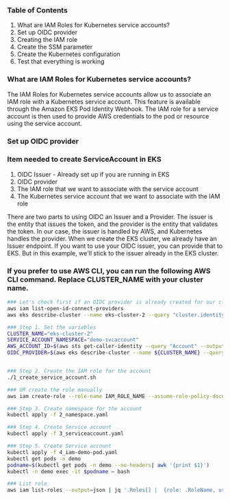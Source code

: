 

### Table of Contents
1.	What are IAM Roles for Kubernetes service accounts?
2.	Set up OIDC provider
3.	Creating the IAM role
4.	Create the SSM parameter
5.	Create the Kubernetes configuration
6.	Test that everything is working

### What are IAM Roles for Kubernetes service accounts?
The IAM Roles for Kubernetes service accounts allow us to associate an IAM role with a Kubernetes service account. This feature is available through the Amazon EKS Pod Identity Webhook. The IAM role for a service account is then used to provide AWS credentials to the pod or resource using the service account.

### Set up OIDC provider

### Item needed to create ServiceAccount in EKS 
1. OIDC Issuer - Already set up if you are running in EKS
2. OIDC provider
3. The IAM role that we want to associate with the service account
4. The Kubernetes service account that we want to associate with the IAM role

There are two parts to using OIDC an Issuer and a Provider. The issuer is the entity that issues the token, and the provider is the entity that validates the token. In our case, the issuer is handled by AWS, and Kubernetes handles the provider. When we create the EKS cluster, we already have an Issuer endpoint. If you want to use your OIDC issuer, you can provide that to EKS. But in this example, we'll stick to the issuer already in the EKS cluster.

### If you prefer to use AWS CLI, you can run the following AWS CLI command. Replace CLUSTER_NAME with your cluster name.

```sh
### Let's check first if an OIDC provider is already created for our cluster. Run the following command:
aws iam list-open-id-connect-providers
aws eks describe-cluster --name eks-cluster-2 --query "cluster.identity.oidc.issuer" --output text

### Step 1. Set the variables
CLUSTER_NAME="eks-cluster-2"
SERVICE_ACCOUNT_NAMESPACE="demo-svcaccount"
AWS_ACCOUNT_ID=$(aws sts get-caller-identity --query "Account" --output text)
OIDC_PROVIDER=$(aws eks describe-cluster --name ${CLUSTER_NAME} --query "cluster.identity.oidc.issuer" --output text | sed -e "s/^https:\/\///")


### Step 2. Create the IAM role for the account
./1_create_service_account.sh

### OR create the role manually
aws iam create-role --role-name IAM_ROLE_NAME --assume-role-policy-document file://trust2.json 

### Step 3. Create namespace for the account
kubectl apply -f 2_namespace.yaml

### Step 4. Create Service account
kubectl apply -f 3_serviceaccount.yaml

### Step 5. Create Service account
kubectl apply -f 4_iam-demo-pod.yaml
kubectl get pods -n demo
podname=$(kubectl get pods -n demo --no-headers| awk '{print $1}')
kubectl -n demo exec -it $podname — bash

### List role 
aws iam list-roles --output=json | jq '.Roles[] |  {role: .RoleName, user: .AssumeRolePolicyDocument.Statement[].Principal.AWS} | select(.user != null)'
```
